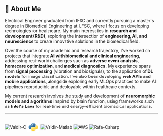 ## 🧠 About Me

Electrical Engineer graduated from IFSC and currently pursuing a master's degree in Biomedical Engineering at UFSC, where I focus on developing technologies for healthcare. My main interest lies in **research and development (R&D)**, exploring the intersection of **engineering, AI, and neuroscience** to create innovative solutions in the biomedical field.

Over the course of my academic and research trajectory, I've worked on projects that integrate **AI with biomedical and clinical engineering**, addressing real-world challenges such as **adverse event analysis**, **homecare optimization**, and **medical diagnostics**. My experience spans from **signal processing** (vibration and biosignals), to the application of **DL models** for image classification. I've also been developing **web APIs and mobile applications**, alongside exploring early MLOps practices to make AI pipelines reproducible and deployable within healthcare contexts.

My current research involves the study and development of **neuromorphic models and algorithms** inspired by brain function, using frameworks such as **Intel's Lava** for real-time and energy-efficient biomedical applications.

---

<div style="display: inline_block"><br>
  
  <img align="center" alt="Valdir-C" height="30" width="40" src="https://cdn.jsdelivr.net/gh/devicons/devicon/icons/c/c-original.svg">
  <img align="center" alt="Rafa-Python" height="30" width="40" src="https://raw.githubusercontent.com/devicons/devicon/master/icons/python/python-original.svg">
  <img align="center" alt="Valdir-Matlab" height="30" width="40" src="https://cdn.jsdelivr.net/gh/devicons/devicon/icons/matlab/matlab-original.svg">
  <img align="center" alt="AWS" height="30" width="40" src="https://cdn.jsdelivr.net/gh/devicons/devicon@latest/icons/amazonwebservices/amazonwebservices-original-wordmark.svg">
  <img align="center" alt="Rafa-Csharp" height="30" width="40" src="https://cdn.jsdelivr.net/gh/devicons/devicon/icons/embeddedc/embeddedc-original.svg">
  
</div>
<!--
**Valdirff/valdirff** is a ✨ _special_ ✨ repository because its `README.md` (this file) appears on your GitHub profile.

Here are some ideas to get you started:

- 🔭 I’m currently working on ...
- 🌱 I’m currently learning ...
- 👯 I’m looking to collaborate on ...
- 🤔 I’m looking for help with ...
- 💬 Ask me about ...
- 📫 How to reach me: ...
- 😄 Pronouns: ...
- ⚡ Fun fact: ...
-->
